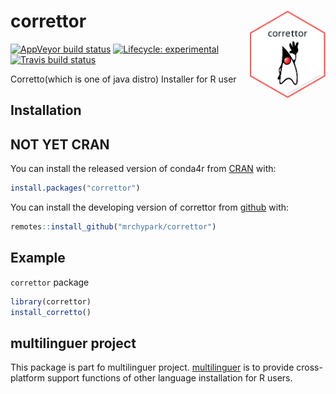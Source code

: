 # correttor <img src="man/figures/logo.png" align="right" height=140/>

<!-- badges: start -->
[![AppVeyor build status](https://ci.appveyor.com/api/projects/status/github/mrchypark/correttor?branch=master&svg=true)](https://ci.appveyor.com/project/mrchypark/correttor)
[![Lifecycle: experimental](https://img.shields.io/badge/lifecycle-experimental-orange.svg)](https://www.tidyverse.org/lifecycle/#experimental)
[![Travis build status](https://travis-ci.org/mrchypark/correttor.svg?branch=master)](https://travis-ci.org/mrchypark/correttor)
<!-- badges: end -->

Corretto(which is one of java distro) Installer for R user

## Installation

## NOT YET CRAN

You can install the released version of conda4r from [CRAN](https://CRAN.R-project.org) with:

``` r
install.packages("correttor")
```

You can install the developing version of correttor from [github](https://github.com/mrchypark/correttor) with:

``` r
remotes::install_github("mrchypark/correttor")
```

## Example

`correttor` package 

``` r
library(correttor)
install_corretto()
```


## multilinguer project

This package is part fo multilinguer project. [multilinguer][multilinguer] is to provide cross-platform support functions of other language installation for R users.

[multilinguer]: https://github.com/mrchypark/multilinguer
